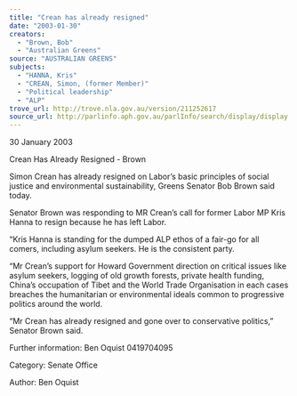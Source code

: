 ```yaml
---
title: "Crean has already resigned"
date: "2003-01-30"
creators:
  - "Brown, Bob"
  - "Australian Greens"
source: "AUSTRALIAN GREENS"
subjects:
  - "HANNA, Kris"
  - "CREAN, Simon, (former Member)"
  - "Political leadership"
  - "ALP"
trove_url: http://trove.nla.gov.au/version/211252617
source_url: http://parlinfo.aph.gov.au/parlInfo/search/display/display.w3p;query=Id%3A%22media/pressrel/BUE86%22
---
```


 

 

 

 30 January 2003   

 Crean Has Already Resigned - Brown   

 Simon Crean has already resigned on Labor’s basic principles of social justice and  environmental sustainability, Greens Senator Bob Brown said today.    

 Senator Brown was responding to MR Crean’s call for former Labor MP Kris Hanna  to resign because he has left Labor.    

 “Kris Hanna is standing for the dumped ALP ethos of a fair-go for all comers,  including asylum seekers. He is the consistent party.    

 “Mr Crean’s support for Howard Government direction on critical issues like asylum  seekers, logging of old growth forests, private health funding, China’s occupation of  Tibet and the World Trade Organisation in each cases breaches the humanitarian or  environmental ideals common to progressive politics around the world.    

 “Mr Crean has already resigned and gone over to conservative politics,” Senator  Brown said.    

 Further information: Ben Oquist 0419704095   

 

 Category: Senate Office 

 Author: Ben Oquist 

 

